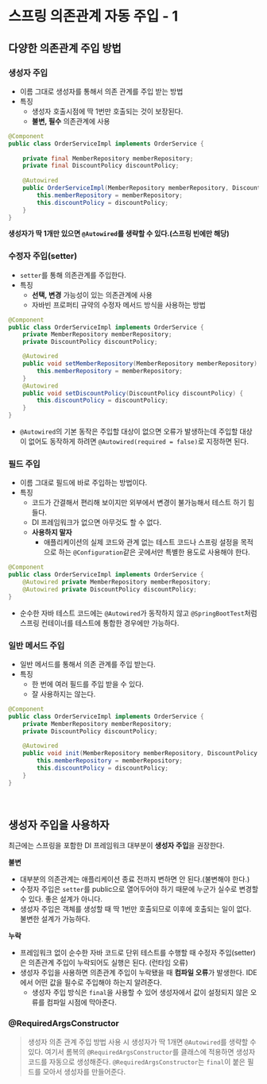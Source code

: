 # 스프링 의존관계 자동 주입 - 1

## 다양한 의존관계 주입 방법

### 생성자 주입
- 이름 그대로 생성자를 통해서 의존 관계를 주입 받는 방법
- 특징
  - 생성자 호출시점에 딱 1번만 호출되는 것이 보장된다.
  - **불변, 필수** 의존관계에 사용

```java
@Component
public class OrderServiceImpl implements OrderService {
    
    private final MemberRepository memberRepository; 
    private final DiscountPolicy discountPolicy;
    
    @Autowired
    public OrderServiceImpl(MemberRepository memberRepository, DiscountPolicy discountPolicy) {
        this.memberRepository = memberRepository; 
        this.discountPolicy = discountPolicy;
    } 
}
```
**생성자가 딱 1개만 있으면 `@Autowired`를 생략할 수 있다.(스프링 빈에만 해당)**

### 수정자 주입(setter)
- `setter`를 통해 의존관계를 주입한다.
- 특징
  - **선택, 변경** 가능성이 있는 의존관계에 사용
  - 자바빈 프로퍼티 규약의 수정자 메서드 방식을 사용하는 방법

```java
@Component
public class OrderServiceImpl implements OrderService {
    private MemberRepository memberRepository; 
    private DiscountPolicy discountPolicy;

    @Autowired
    public void setMemberRepository(MemberRepository memberRepository) {
        this.memberRepository = memberRepository;
    }
    @Autowired
    public void setDiscountPolicy(DiscountPolicy discountPolicy) {
        this.discountPolicy = discountPolicy;
    }
}
```
- `@Autowired`의 기본 동작은 주입할 대상이 없으면 오류가 발생하는데 주입할 대상이 없어도 동작하게 하려면 `@Autowired(required = false)`로 지정하면 된다.

### 필드 주입
- 이름 그대로 필드에 바로 주입하는 방법이다.
- 특징
  - 코드가 간결해서 편리해 보이지만 외부에서 변경이 불가능해서 테스트 하기 힘들다.
  - DI 프레임워크가 없으면 아무것도 할 수 없다.
  - **사용하지 말자**
    - 애플리케이션의 실제 코드와 관계 없는 테스트 코드나 스프링 설정을 목적으로 하는 `@Configuration`같은 곳에서만 특별한 용도로 사용해야 한다.
```java
@Component
public class OrderServiceImpl implements OrderService { 
    @Autowired private MemberRepository memberRepository; 
    @Autowired private DiscountPolicy discountPolicy; 
}
```
- 순수한 자바 테스트 코드에는 `@Autowired`가 동작하지 않고 `@SpringBootTest`처럼 스프링 컨테이너를 테스트에 통합한 경우에만 가능하다.

### 일반 메서드 주입
- 일반 메서드를 통해서 의존 관계를 주입 받는다.
- 특징
  - 한 번에 여러 필드를 주입 받을 수 있다.
  - 잘 사용하지는 않는다.

```java
@Component
public class OrderServiceImpl implements OrderService {
    private MemberRepository memberRepository; 
    private DiscountPolicy discountPolicy;
    
    @Autowired
    public void init(MemberRepository memberRepository, DiscountPolicy discountPolicy) {
        this.memberRepository = memberRepository;
        this.discountPolicy = discountPolicy;
    }
}
```

<br>

## 생성자 주입을 사용하자

최근에는 스프링을 포함한 DI 프레임워크 대부분이 **생성자 주입**을 권장한다.

**불변**
- 대부분의 의존관계는 애플리케이션 종료 전까지 변하면 안 된다.(불변해야 한다.)
- 수정자 주입은 `setter`를 public으로 열어두어야 하기 때문에 누군가 실수로 변경할 수 있다. 좋은 설계가 아니다.
- 생성자 주입은 객체를 생성할 때 딱 1번만 호출되므로 이후에 호출되는 일이 없다. 불변한 설계가 가능하다.

**누락**
- 프레임워크 없이 순수한 자바 코드로 단위 테스트를 수행할 때 수정자 주입(setter)은 의존관계 주입이 누락되어도 실행은 된다. (런타임 오류)
- 생성자 주입을 사용하면 의존관계 주입이 누락됐을 때 **컴파일 오류**가 발생한다. IDE에서 어떤 값을 필수로 주입해야 하는지 알려준다.
  - 생성자 주입 방식은 `final`을 사용할 수 있어 생성자에서 값이 설정되지 않은 오류를 컴파일 시점에 막아준다.

### @RequiredArgsConstructor
> 생성자 의존 관계 주입 방법 사용 시 생성자가 딱 1개면 `@Autowired`를 생략할 수 있다. 여기서 롬복의 `@RequiredArgsConstructor`를 클래스에 적용하면
> 생성자 코드를 자동으로 생성해준다. `@RequiredArgsConstructor`는 `final`이 붙은 필드를 모아서 생성자를 만들어준다.